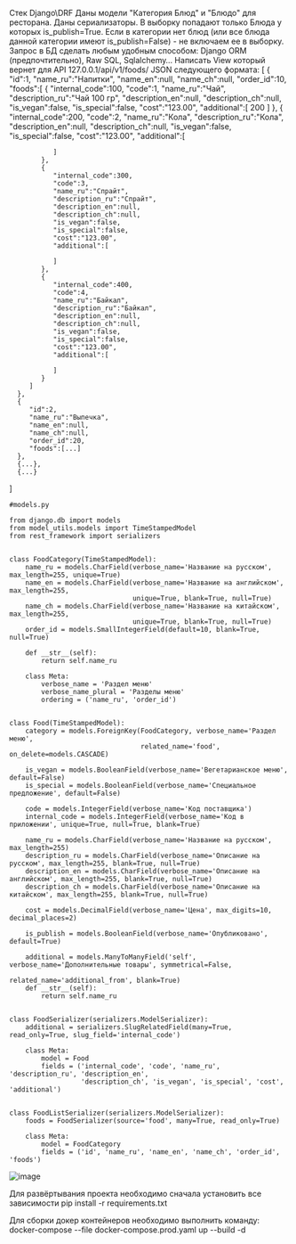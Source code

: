 Стек Django\DRF
Даны модели "Категория Блюд" и "Блюдо" для ресторана.
Даны сериализаторы.
В выборку попадают только Блюда у которых is_publish=True.
Если в категории нет блюд (или все блюда данной категории имеют is_publish=False) - не включаем ее в выборку.
Запрос в БД сделать любым удобным способом:
Django ORM (предпочтительно), Raw SQL, Sqlalchemy…
Написать View который вернет для API 127.0.0.1/api/v1/foods/
JSON следующего формата:
[
      {
         "id":1,
         "name_ru":"Напитки",
         "name_en":null,
         "name_ch":null,
         "order_id":10,
         "foods":[
            {
               "internal_code":100,
               "code":1,
               "name_ru":"Чай",
               "description_ru":"Чай 100 гр",
               "description_en":null,
               "description_ch":null,
               "is_vegan":false,
               "is_special":false,
               "cost":"123.00",
               "additional":[
                  200
               ]
            },
            {
               "internal_code":200,
               "code":2,
               "name_ru":"Кола",
               "description_ru":"Кола",
               "description_en":null,
               "description_ch":null,
               "is_vegan":false,
               "is_special":false,
               "cost":"123.00",
               "additional":[
                  
               ]
            },
            {
               "internal_code":300,
               "code":3,
               "name_ru":"Спрайт",
               "description_ru":"Спрайт",
               "description_en":null,
               "description_ch":null,
               "is_vegan":false,
               "is_special":false,
               "cost":"123.00",
               "additional":[
                  
               ]
            },
            {
               "internal_code":400,
               "code":4,
               "name_ru":"Байкал",
               "description_ru":"Байкал",
               "description_en":null,
               "description_ch":null,
               "is_vegan":false,
               "is_special":false,
               "cost":"123.00",
               "additional":[
                  
               ]
            }
         ]
      },
      {
         "id":2,
         "name_ru":"Выпечка",
         "name_en":null,
         "name_ch":null,
         "order_id":20,
         "foods":[...]
      },
      {...},
      {...}
   ]
​
```
#models.py

from django.db import models
from model_utils.models import TimeStampedModel
from rest_framework import serializers


class FoodCategory(TimeStampedModel):
    name_ru = models.CharField(verbose_name='Название на русском', max_length=255, unique=True)
    name_en = models.CharField(verbose_name='Название на английском', max_length=255,
                               unique=True, blank=True, null=True)
    name_ch = models.CharField(verbose_name='Название на китайском', max_length=255,
                               unique=True, blank=True, null=True)
    order_id = models.SmallIntegerField(default=10, blank=True, null=True)

    def __str__(self):
        return self.name_ru

    class Meta:
        verbose_name = 'Раздел меню'
        verbose_name_plural = 'Разделы меню'
        ordering = ('name_ru', 'order_id')
        

class Food(TimeStampedModel):
    category = models.ForeignKey(FoodCategory, verbose_name='Раздел меню',
                                 related_name='food', on_delete=models.CASCADE)

    is_vegan = models.BooleanField(verbose_name='Вегетарианское меню', default=False)
    is_special = models.BooleanField(verbose_name='Специальное предложение', default=False)

    code = models.IntegerField(verbose_name='Код поставщика')
    internal_code = models.IntegerField(verbose_name='Код в приложении', unique=True, null=True, blank=True)

    name_ru = models.CharField(verbose_name='Название на русском', max_length=255)
    description_ru = models.CharField(verbose_name='Описание на русском', max_length=255, blank=True, null=True)
    description_en = models.CharField(verbose_name='Описание на английском', max_length=255, blank=True, null=True)
    description_ch = models.CharField(verbose_name='Описание на китайском', max_length=255, blank=True, null=True)

    cost = models.DecimalField(verbose_name='Цена', max_digits=10, decimal_places=2)
    
    is_publish = models.BooleanField(verbose_name='Опубликовано', default=True)
    
    additional = models.ManyToManyField('self', verbose_name='Дополнительные товары', symmetrical=False,
                                        related_name='additional_from', blank=True)
    def __str__(self):
        return self.name_ru
        
        
class FoodSerializer(serializers.ModelSerializer):
    additional = serializers.SlugRelatedField(many=True, read_only=True, slug_field='internal_code')

    class Meta:
        model = Food
        fields = ('internal_code', 'code', 'name_ru', 'description_ru', 'description_en',
                  'description_ch', 'is_vegan', 'is_special', 'cost', 'additional')


class FoodListSerializer(serializers.ModelSerializer):
    foods = FoodSerializer(source='food', many=True, read_only=True)

    class Meta:
        model = FoodCategory
        fields = ('id', 'name_ru', 'name_en', 'name_ch', 'order_id', 'foods')
```

![image](https://github.com/user-attachments/assets/f15ccae4-2786-47ed-9bc0-85ef16d41986)

Для развёртывания проекта необходимо сначала установить все зависимости  pip install -r requirements.txt

Для сборки докер контейнеров необходимо выполнить команду:  docker-compose --file docker-compose.prod.yaml up --build -d


